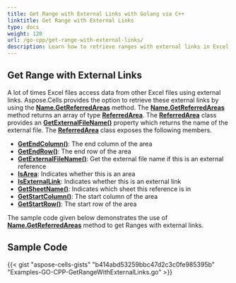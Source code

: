 ```yaml
---
title: Get Range with External Links with Golang via C++
linktitle: Get Range with External Links
type: docs
weight: 120
url: /go-cpp/get-range-with-external-links/
description: Learn how to retrieve ranges with external links in Excel files using Aspose.Cells with Golang via C++.
---
```


## **Get Range with External Links**

A lot of times Excel files access data from other Excel files using external links. Aspose.Cells provides the option to retrieve these external links by using the [**Name.GetReferredAreas**](https://reference.aspose.com/cells/go-cpp/name/getreferredareas/) method. The [**Name.GetReferredAreas**](https://reference.aspose.com/cells/go-cpp/name/getreferredareas/) method returns an array of type [**ReferredArea**](https://reference.aspose.com/cells/cpp/aspose.cells/referredarea/). The [**ReferredArea**](https://reference.aspose.com/cells/cpp/aspose.cells/referredarea/) class provides an [**GetExternalFileName()**](https://reference.aspose.com/cells/cpp/aspose.cells/referredarea/getexternalfilename/) property which returns the name of the external file. The [**ReferredArea**](https://reference.aspose.com/cells/cpp/aspose.cells/referredarea/) class exposes the following members.

- [**GetEndColumn()**](https://reference.aspose.com/cells/go-cpp/referredarea/getendcolumn/): The end column of the area
- [**GetEndRow()**](https://reference.aspose.com/cells/go-cpp/referredarea/getendrow/): The end row of the area
- [**GetExternalFileName()**](https://reference.aspose.com/cells/go-cpp/referredarea/getexternalfilename/): Get the external file name if this is an external reference
- [**IsArea**](https://reference.aspose.com/cells/go-cpp/referredarea/isarea/): Indicates whether this is an area
- [**IsExternalLink**](https://reference.aspose.com/cells/go-cpp/referredarea/isexternallink/): Indicates whether this is an external link
- [**GetSheetName()**](https://reference.aspose.com/cells/go-cpp/referredarea/getsheetname/): Indicates which sheet this reference is in
- [**GetStartColumn()**](https://reference.aspose.com/cells/go-cpp/referredarea/getstartcolumn/): The start column of the area
- [**GetStartRow()**](https://reference.aspose.com/cells/go-cpp/referredarea/getstartrow/): The start row of the area

The sample code given below demonstrates the use of [**Name.GetReferredAreas**](https://reference.aspose.com/cells/go-cpp/name/getreferredareas/) method to get Ranges with external links.

## **Sample Code**

{{< gist "aspose-cells-gists" "b414abd53259bbc47d2c3c0fe985395b" "Examples-GO-CPP-GetRangeWithExternalLinks.go" >}}